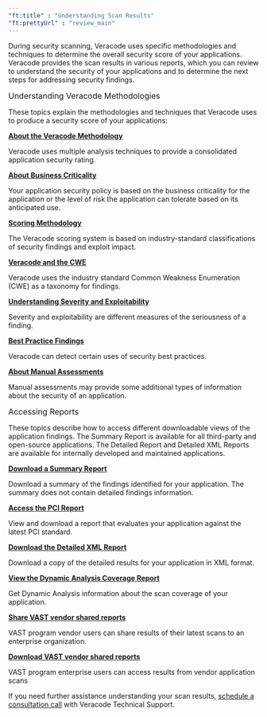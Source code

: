 ```yaml
---
"ft:title" : "Understanding Scan Results"
"ft:prettyUrl" : "review_main"
---
```

During security scanning, Veracode uses specific methodologies and techniques to determine the overall security score of your applications. Veracode provides the scan results in various reports, which you can review to understand the security of your applications and to determine the next steps for addressing security findings.

<p><span style="font-size: medium;">Understanding Veracode Methodologies</span></p>

These topics explain the methodologies and techniques that Veracode uses to produce a security score of your applications:

[**About the Veracode Methodology**](https://docs.veracode.com/r/review_methodology)
   
Veracode uses multiple analysis techniques to provide a consolidated application security rating.

[**About Business Criticality**](https://docs.veracode.com/r/review_assurancelevels)

Your application security policy is based on the business criticality for the application or the level of risk the application can tolerate based on its anticipated use.

[**Scoring Methodology**](https://docs.veracode.com/r/review_scoringmethodology)

The Veracode scoring system is based on industry-standard classifications of security findings and exploit impact.

[**Veracode and the CWE**](https://docs.veracode.com/r/c_review_cwe)

Veracode uses the industry standard Common Weakness Enumeration \(CWE\) as a taxonomy for findings.

[**Understanding Severity and Exploitability**](https://docs.veracode.com/r/review_severity_exploitability)

Severity and exploitability are different measures of the seriousness of a finding.

[**Best Practice Findings**](https://docs.veracode.com/r/review_bestpractices)

Veracode can detect certain uses of security best practices.

[**About Manual Assessments**](https://docs.veracode.com/r/review_manual)

Manual assessments may provide some additional types of information about the security of an application.

<p><span style="font-size: medium;">Accessing Reports</span></p>

These topics describe how to access different downloadable views of the application findings. The Summary Report is available for all third-party and open-source applications. The Detailed Report and Detailed XML Reports are available for internally developed and maintained applications.

[**Download a Summary Report**](https://docs.veracode.com/r/t_download_summary_report)

Download a summary of the findings identified for your application. The summary does not contain detailed findings information.

[**Access the PCI Report**](https://docs.veracode.com/r/review_pci)

View and download a report that evaluates your application against the latest PCI standard.

[**Download the Detailed XML Report**](https://docs.veracode.com/r/t_download_detailed_report)

Download a copy of the detailed results for your application in XML format.

[**View the Dynamic Analysis Coverage Report**](https://docs.veracode.com/r/t_view_DA_linksreport)

Get Dynamic Analysis information about the scan coverage of your application.

[**Share VAST vendor shared reports**](https://docs.veracode.com/r/c_shared_reports)

VAST program vendor users can share results of their latest scans to an enterprise organization.

[**Download VAST vendor shared reports**](https://docs.veracode.com/r/c_shared_VAST)

VAST program enterprise users can access results from vendor application scans

If you need further assistance understanding your scan results, [schedule a consultation call](https://docs.veracode.com/r/t_schedule_consultation) with Veracode Technical Support.


